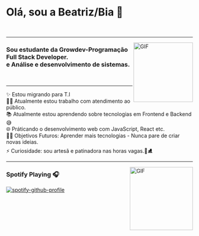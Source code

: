 <h1>Olá, sou a Beatriz/Bia 🤭</h1><br>
<hr>
<img align="right" alt="GIF" height="160px" src="https://media.giphy.com/media/du3J3cXyzhj75IOgvA/giphy.gif" />
<h3>Sou estudante da Growdev-Programação Full Stack Developer. <br>
    e Análise e desenvolvimento de sistemas.</h3> <br>
<hr>
<p>
    ✨ Estou migrando para T.I <br>
    👨‍💻 Atualmente estou trabalho com atendimento ao público. <br>
    📚 Atualmente estou aprendendo sobre tecnologias em Frontend e Backend😅 <br>
    🌐 Práticando o desenvolvimento web com JavaScript, React etc. <br>
    💪🏼 Objetivos Futuros: Aprender mais tecnologias - Nunca pare de criar novas ideias. <br>
    ⚡ Curiosidade: sou artesã e patinadora nas horas vagas.🧵⛸ <br>
</p>
<hr>

<img align="right" alt="GIF" height="170px" src="https://media.giphy.com/media/J5B1Y8QZnzXXbLQIBu/giphy.gif" />

### Spotify Playing 🎧

[![spotify-github-profile](https://spotify-github-profile.vercel.app/api/view?uid=beatrizcesarsilva-5&cover_image=true&theme=default&bar_color_cover=true)](https://spotify-github-profile.vercel.app/api/view?uid=beatrizcesarsilva-5&redirect=true)
